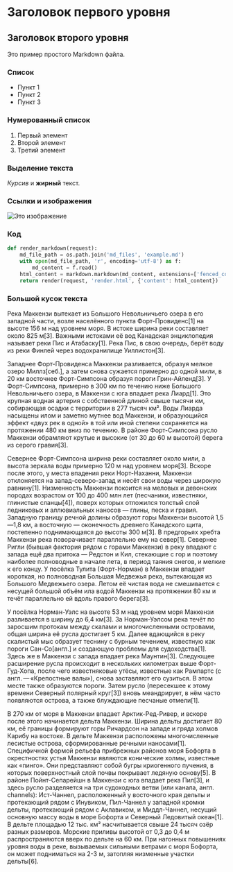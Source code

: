 # Заголовок первого уровня

## Заголовок второго уровня

Это пример простого Markdown файла. 

### Список

- Пункт 1
- Пункт 2
- Пункт 3

### Нумерованный список

1. Первый элемент
2. Второй элемент
3. Третий элемент

### Выделение текста

*Курсив* и **жирный** текст.

### Ссылки и изображения
![Это изображение](https://fresco.wallset.ru/images/detailed/1208/3086.jpg)

### Код

```python
def render_markdown(request):
    md_file_path = os.path.join('md_files', 'example.md')
    with open(md_file_path, 'r', encoding='utf-8') as f:
        md_content = f.read()
    html_content = markdown.markdown(md_content, extensions=['fenced_code', 'codehilite'])
    return render(request, 'render.html', {'content': html_content})
```

### Большой кусок текста

Река Маккензи вытекает из Большого Невольничьего озера в его западной части, возле населённого пункта Форт-Провиденс[1] на высоте 156 м над уровнем моря. В истоке ширина реки составляет около 825 м[3]. Важными истоками её вод Канадская энциклопедия называет реки Пис и Атабаску[1]. Река Пис, в свою очередь, берёт воду из реки Финлей через водохранилище Уиллистон[3].

Западнее Форт-Провиденса Маккензи разливается, образуя мелкое озеро Миллз[себ.], а затем снова сужается примерно до одной мили, в 20 км восточнее Форт-Симпсона образуя пороги Грин-Айленд[3]. У Форт-Симпсона, примерно в 300 км по течению ниже Большого Невольничьего озера, в Маккензи с юга впадает река Лиард[1]. Это крупная водная артерия с собственной длиной свыше тысячи км, собирающая осадки с территории в 277 тысяч км². Воды Лиарда насыщены илом и заметно мутнее вод Маккензи, и образующийся эффект «двух рек в одной» в той или иной степени сохраняется на протяжении 480 км вниз по течению. В районе Форт-Симпсона русло Маккензи обрамляют крутые и высокие (от 30 до 60 м высотой) берега из серого гравия[3].

Севернее Форт-Симпсона ширина реки составляет около мили, а высота зеркала воды примерно 120 м над уровнем моря[3]. Вскоре после этого, у места впадения реки Норт-Наханни, Маккензи отклоняется на запад-северо-запад и несёт свои воды через широкую равнину[1]. Низменность Маккензи покоится на меловых и девонских породах возрастом от 100 до 400 млн лет (песчаники, известняки, глинистые сланцы[4]), поверх которых отложился толстый слой ледниковых и аллювиальных наносов — глины, песка и гравия. Западную границу речной долины образуют горы Маккензи высотой 1,5—1,8 км, а восточную — оконечность древнего Канадского щита, постепенно поднимающаяся до высоты 300 м[3]. В предгорьях хребта Маккензи река поворачивает параллельно ему на север[1]. Севернее Ригли (бывшая фактория рядом с горами Маккензи) в реку впадают с запада ещё два притока — Редстон и Кил, стекающие с гор и поэтому наиболее полноводные в начале лета, в период таяния снегов, и мелкие к его концу. У посёлка Тулита (Форт-Норман) в Маккензи впадает короткая, но полноводная Большая Медвежья река, вытекающая из Большого Медвежьего озера. Летом её чистая вода не смешивается с несущей большой объём ила водой Маккензи на протяжении 80 км и течёт параллельно ей вдоль правого берега[3].

У посёлка Норман-Уэлс на высоте 53 м над уровнем моря Маккензи разливается в ширину до 6,4 км[3]. За Норман-Уэлсом река течёт по заросшим протокам между скалами и многочисленными островами, общая ширина её русла достигает 5 км. Далее вдающийся в реку скалистый мыс образует теснину с бурным течением, известную как пороги Сан-Со[англ.] и создающую проблемы для судоходства[1]. Здесь же в Маккензи с запада впадает река Маунтин[3]. Следующее расширение русла происходит в нескольких километрах выше Форт-Гуд-Хопа, после чего известняковые утёсы, известные как Рампартс (с англ. — «Крепостные валы»), снова заставляют его сузиться. В этом месте также образуются пороги. Затем русло (пересекшее к этому времени Северный полярный круг[3]) вновь меандрирует, в нём часто появляются острова, а также блуждающие песчаные отмели[1].

В 270 км от моря в Маккензи впадает Арктик-Ред-Ривер, и вскоре после этого начинается дельта Маккензи. Ширина дельты достигает 80 км, её границы формируют горы Ричардсон на западе и гряда холмов Карибу на востоке. В дельте Маккензи расположены многочисленные лесистые острова, сформированные речными наносами[1]. Специфичной формой рельефа прибрежных районов моря Бофорта в окрестностях устья Маккензи являются конические холмы, известные как «пинго». Они представляют собой бугры криогенного пучения, в которых поверхностный слой почвы покрывает ледяную основу[5]. В районе Пойнт-Сепарейшн в Маккензи с юга впадает река Пил[3], и здесь русло разделяется на три судоходных ветви (или канала, англ. channels): Ист-Чаннел, расположенный у восточного края дельты и протекающий рядом с Инувиком, Пил-Чаннел у западной кромки дельты, протекающий рядом с Аклавиком, и Миддл-Чаннел, несущий основную массу воды в море Бофорта и Северный Ледовитый океан[1]. В дельте площадью 12 тыс. км² насчитывается свыше 24 тысяч озёр разных размеров. Морские приливы высотой от 0,3 до 0,4 м распространяются вверх по дельте на 60 км. При нагонных повышениях уровня воды в реке, вызываемых сильными ветрами с моря Бофорта, он может подниматься на 2-3 м, затопляя низменные участки дельты[6].